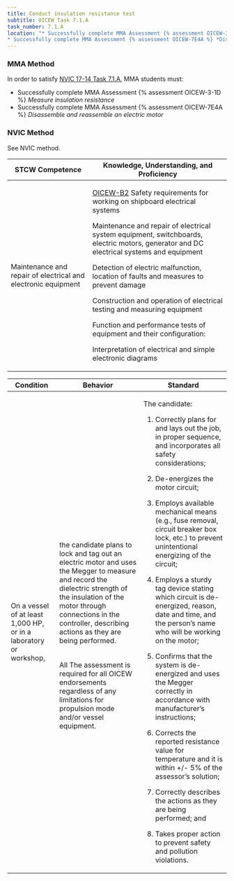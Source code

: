 ```yaml
---
title: Conduct insulation resistance test
subtitle: OICEW Task 7.1.A 
task_number: 7.1.A
location: "* Successfully complete MMA Assessment {% assessment OICEW-3-1D %} *Measure insulation resistance*
* Successfully complete MMA Assessment {% assessment OICEW-7E4A %} *Disassemble and reassemble an electric motor*" 
---
```



### MMA Method

In order to satisfy  [NVIC 17-14  Task  7.1.A]({{site.baseurl}}/assets/images/nvic-17-14.pdf), MMA students must:

* Successfully complete MMA Assessment {% assessment OICEW-3-1D %} *Measure insulation resistance*
* Successfully complete MMA Assessment {% assessment OICEW-7E4A %} *Disassemble and reassemble an electric motor*


### NVIC Method

<a onclick="togglevisibility('nvic_methods')" >See NVIC method.</a>

<div id='nvic_methods' class='hide'>

<table>
<thead>
<tr>
<th class='forty'> STCW Competence </th>
<th class='sixty'> Knowledge, Understanding, and Proficiency </th>
</tr>
</thead>




<tbody>
<tr><td markdown='1'>

Maintenance and repair of electrical and electronic equipment

</td><td markdown='1'>

[OICEW-B2]({{site.baseurl}}/tables/31.html#OICEW-B2) Safety requirements for working on shipboard electrical systems 

Maintenance and repair of electrical system equipment, switchboards, electric motors, generator and DC electrical systems and equipment 

Detection of electric malfunction, location of faults and measures to prevent damage 

Construction and operation of electrical testing and measuring equipment 

Function and performance tests of equipment and their configuration:

 Interpretation of electrical and simple electronic diagrams

</td></tr>


</tbody>
</table>


<table>
<thead>
<tr><th class='twenty'>  Condition </th><th class='twenty'> Behavior </th><th  class='sixty'>Standard </th></tr>
</thead>
<tbody >



<tr><td markdown='1'>

On a vessel of at least 1,000 HP, or in a laboratory or workshop,

</td><td markdown='1'>

the candidate plans to lock and tag out an electric motor and uses the Megger to measure and record the dielectric strength of the insulation of the motor through connections in the controller, describing actions as they are being performed.

<br>

<div class="tooltip">All
<span class="tooltiptext">
The assessment is required for all OICEW endorsements regardless of any limitations for propulsion mode and/or vessel equipment.
</span>
</div>


</td><td markdown='1'>

The candidate:

1. Correctly plans for and lays out the job, in proper sequence, and incorporates all safety considerations;

2. De-energizes the motor circuit;

3. Employs available mechanical means (e.g., fuse removal, circuit breaker box lock, etc.) to prevent unintentional energizing of the circuit;

4. Employs a sturdy tag device stating which circuit is de- energized, reason, date and time, and the person’s name who will be working on the motor;

5. Confirms that the system is de-energized and uses the Megger correctly in accordance with manufacturer’s instructions;

6. Corrects the reported resistance value for temperature and it is within +/- 5% of the assessor’s solution;

7. Correctly describes the actions as they are being performed; and

8. Takes proper action to prevent safety and pollution violations.

</td></tr>
</tbody>
</table>
</div>

